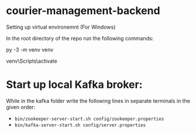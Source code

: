 # courier-management-backend 

 Setting up virtual environemnt (For Windows)
 
 In the root directory of the repo run the following commands:
 
 py -3 -m venv venv
 
 venv\Scripts\activate

# Start up local Kafka broker:

While in the kafka folder write the following lines in separate terminals in the given order:
- ```bin/zookeeper-server-start.sh config/zookeeper.properties```
- ```bin/kafka-server-start.sh config/server.properties```
